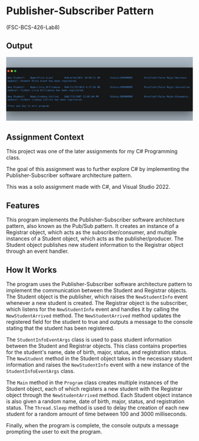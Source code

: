# Publisher-Subscriber Pattern

(FSC-BCS-426-Lab8)

## Output

![output](output.png)

## Assignment Context

This project was one of the later assignments for my C# Programming class.

The goal of this assignment was to further explore C# by implementing the Publisher-Subscriber software architecture pattern.

This was a solo assignment made with C#, and Visual Studio 2022.

## Features

This program implements the Publisher-Subscriber software architecture pattern, also known as the Pub/Sub pattern. 
It creates an instance of a Registrar object, which acts as the subscriber/consumer, and multiple instances of a Student object, which acts as the publisher/producer. 
The Student object publishes new student information to the Registrar object through an event handler.

## How It Works

The program uses the Publisher-Subscriber software architecture pattern to implement the communication between the Student and Registrar objects. 
The Student object is the publisher, which raises the `NewStudentInfo` event whenever a new student is created. 
The Registrar object is the subscriber, which listens for the `NewStudentInfo` event and handles it by calling the `NewStudentArrived` method. 
The `NewStudentArrived` method updates the registered field for the student to true and outputs a message to the console stating that the student has been registered.

The `StudentInfoEventArgs` class is used to pass student information between the Student and Registrar objects. 
This class contains properties for the student's name, date of birth, major, status, and registration status. 
The `NewStudent` method in the Student object takes in the necessary student information and raises the `NewStudentInfo` event with a new instance of the `StudentInfoEventArgs` class.

The `Main` method in the `Program` class creates multiple instances of the Student object, each of which registers a new student with the Registrar object through the `NewStudentArrived` method. 
Each Student object instance is also given a random name, date of birth, major, status, and registration status. 
The `Thread.Sleep` method is used to delay the creation of each new student for a random amount of time between 100 and 3000 milliseconds.

Finally, when the program is complete, the console outputs a message prompting the user to exit the program.
